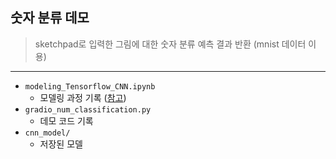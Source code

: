 ## 숫자 분류 데모

> sketchpad로 입력한 그림에 대한 숫자 분류 예측 결과 반환 (mnist 데이터 이용)

---

- `modeling_Tensorflow_CNN.ipynb`
    - 모델링 과정 기록 ([참고](https://www.tensorflow.org/tutorials/images/cnn?hl=ko))
- `gradio_num_classification.py`
    - 데모 코드 기록
- `cnn_model/`
    - 저장된 모델